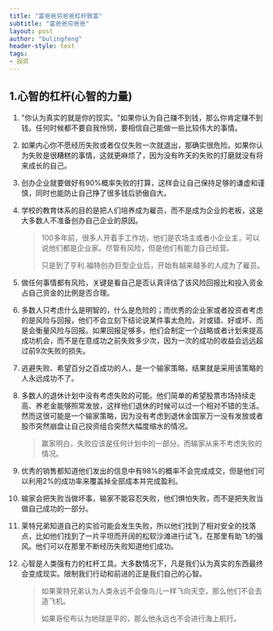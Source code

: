 ```yaml
---
title: "富爸爸穷爸爸杠杆致富"
subtitle: "富爸爸穷爸爸"
layout: post
author: "bulingfeng"
header-style: text
tags:
- 投资
---
```


## 1.心智的杠杆(心智的力量)

1. "你认为真实的就是你的现实。"如果你认为自己赚不到钱，那么你肯定赚不到钱。任何时候都不要自我怜悯，要相信自己能做一些比较伟大的事情。

2. 如果内心你不愿经历失败或者仅仅失败一次就退出，那确实很危险。如果你认为失败是很糟糕的事情，这就更麻烦了，因为没有昨天的失败的打磨就没有将来成长的自己。

3. 创办企业就要做好有90%概率失败的打算，这样会让自己保持足够的谦虚和谨慎，同时也能防止自己挣了很多钱后骄傲自大。

4. 学校的教育体系的目的是把人们培养成为雇员，而不是成为企业的老板，这是大多数人不准备创办自己企业的原因。

   > 100多年前，很多人开着手工作坊，他们是农场主或者小企业主，可以说他们都是企业家。尽管有风险，但是他们有能力自己经营。
   >
   > 只是到了亨利.福特创办巨型企业后，开始有越来越多的人成为了雇员。

5. 做任何事情都有风险，关键是看自己是否认真评估了该风险回报比和投入资金占自己资金的比例是否合理。

6. 多数人只考虑什么是明智的，什么是危险的；而优秀的企业家或者投资者考虑的是风险与回报，他们不会立刻下结论说某件事太危险、对或错、好或坏、而是会衡量风险与回报。如果回报足够多，他们会制定一个战略或者计划来提高成功机会，而不是在意成功之前失败多少次，因为一次的成功的收益会远远超过前9次失败的损失。

7. 逃避失败、希望百分之百成功的人，是一个输家策略，结果就是采用该策略的人永远成功不了。

8. 多数人的退休计划中没有考虑失败的可能。他们简单的希望股票市场持续走高、养老金能够照常发放，这样他们退休的时候可以过一个相对不错的生活。然而这很可能是一个输家策略，因为没有考虑到退休金国家万一没有发放或者股市突然崩盘让自己投资组合突然大幅度缩水的情况。

   > 赢家明白，失败应该是任何计划中的一部分。而输家从来不考虑失败的情况。

9. 优秀的销售都知道他们发出的信息中有98%的概率不会完成成交，但是他们可以利用2%的成功率来覆盖掉全部成本并完成盈利。

10. 输家会把失败当做坏事，输家不能容忍失败，他们惧怕失败，而不是把失败当做自己成功的一部分。

11. 莱特兄弟知道自己的实验可能会发生失败，所以他们找到了相对安全的找落点，比如他们找到了一片平坦而开阔的松软沙滩进行试飞，在那里有助飞的强风。他们可以在那里不断经历失败知道他们成功。

12. 心智是人类强有力的杠杆工具。大多数情况下，凡是我们认为真实的东西最终会变成现实。限制我们行动和前进的正是我们自己的心智。

    > 如果莱特兄弟认为人类永远不会像鸟儿一样飞向天空，那么他们不会去造飞机。
    >
    > 如果哥伦布认为地球是平的，那么他永远也不会进行海上航行。
